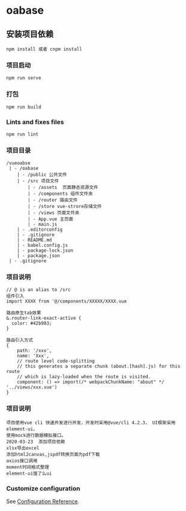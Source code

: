 # oabase

## 安装项目依赖
```
npm install 或者 cnpm install
```

### 项目启动
```
npm run serve
```

### 打包
```
npm run build
```

### Lints and fixes files
```
npm run lint
```

### 项目目录
```
/vueoabse
 | - /oabase
    | - /public 公共文件
    | - /src 项目文件
        | - /assets  页面静态资源文件
        | - /components 组件文件夹
        | - /router 路由文件
        | - /store vue-strore存储文件
        | - /views 页面文件夹
        | - App.vue 主页面
        | - main.js
    | - .editorconfig
    | - .gitignore
    | - README.md
    | - babel.config.js
    | - package-lock.json
    | - package.json
 | - .gitignore

```

### 项目说明
```
// @ is an alias to /src
组件引入
import XXXX from '@/components/XXXXX/XXXX.vue

路由原生tab效果
&.router-link-exact-active { 
  color: #42b983;
}

路由引入方式
{
    path: '/xxx',
    name: 'Xxx',
    // route level code-splitting
    // this generates a separate chunk (about.[hash].js) for this route
    // which is lazy-loaded when the route is visited.
    component: () => import(/* webpackChunkName: "about" */ '../views/xxx.vue')
}

```
### 项目说明
```
项目使用vue cli 快速开发进行开发，开发时采用@vue/cli 4.2.3， UI框架采用element-ui，
使用mock进行数据模拟接口。
2020-03-23  添加项目依赖
xlsx导出excel
添加html2canvas,jspdf转换页面为pdf下载
axios接口调用
moment时间格式整理
element-ui饿了么ui
```

### Customize configuration
See [Configuration Reference](https://cli.vuejs.org/config/).
